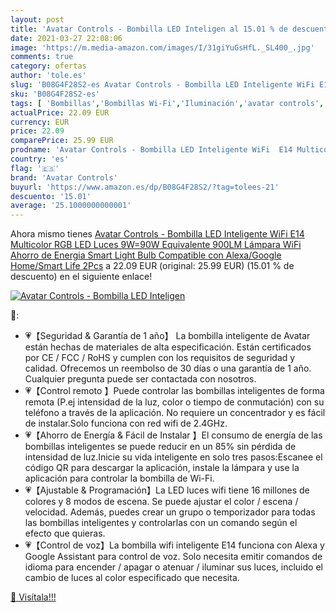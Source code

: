 ```yaml
---
layout: post
title: 'Avatar Controls - Bombilla LED Inteligen al 15.01 % de descuento'
date: 2021-03-27 22:08:06
image: 'https://m.media-amazon.com/images/I/31giYuGsHfL._SL400_.jpg'
comments: true
category: ofertas
author: 'tole.es'
slug: 'B08G4F28S2-es Avatar Controls - Bombilla LED Inteligente WiFi E14...'
sku: 'B08G4F28S2-es'
tags: [ 'Bombillas','Bombillas Wi-Fi','Iluminación','avatar controls','google','home', ]
actualPrice: 22.09 EUR
currency: EUR
price: 22.09
comparePrice: 25.99 EUR
prodname: 'Avatar Controls - Bombilla LED Inteligente WiFi  E14 Multicolor RGB LED Luces 9W=90W Equivalente 900LM Lámpara WiFi Ahorro de Energia Smart Light Bulb Compatible con Alexa/Google Home/Smart Life  2Pcs'
country: 'es'
flag: '🇪🇸'
brand: 'Avatar Controls'
buyurl: 'https://www.amazon.es/dp/B08G4F28S2/?tag=tolees-21'
descuento: '15.01'
average: '25.1000000000001'
---
```


Ahora mismo tienes [Avatar Controls - Bombilla LED Inteligente WiFi  E14 Multicolor RGB LED Luces 9W=90W Equivalente 900LM Lámpara WiFi Ahorro de Energia Smart Light Bulb Compatible con Alexa/Google Home/Smart Life  2Pcs](https://www.amazon.es/dp/B08G4F28S2/?tag=tolees-21) a 22.09 EUR (original: 25.99 EUR) (15.01 %  de descuento) en el siguiente enlace!

[![Avatar Controls - Bombilla LED Inteligen](https://m.media-amazon.com/images/I/31giYuGsHfL._SL400_.jpg)](https://www.amazon.es/dp/B08G4F28S2/?tag=tolees-21)

🔎:

- 💗【Seguridad & Garantía de 1 año】 La bombilla inteligente de Avatar están hechas de materiales de alta especificación. Están certificados por CE / FCC / RoHS y cumplen con los requisitos de seguridad y calidad. Ofrecemos un reembolso de 30 días o una garantía de 1 año. Cualquier pregunta puede ser contactada con nosotros.
- 💗【Control remoto 】Puede controlar las bombillas inteligentes de forma remota (P.ej intensidad de la luz, color o tiempo de conmutación) con su teléfono a través de la aplicación. No requiere un concentrador y es fácil de instalar.Solo funciona con red wifi de 2.4GHz.
- 💗【Ahorro de Energía & Fácil de Instalar 】El consumo de energía de las bombillas inteligentes se puede reducir en un 85% sin pérdida de intensidad de luz.Inicie su vida inteligente en solo tres pasos:Escanee el código QR para descargar la aplicación, instale la lámpara y use la aplicación para controlar la bombilla de Wi-Fi.
- 💗【Ajustable & Programación】La LED luces wifi tiene 16 millones de colores y 8 modos de escena. Se puede ajustar el color / escena / velocidad. Además, puedes crear un grupo o temporizador para todas las bombillas inteligentes y controlarlas con un comando según el efecto que quieras.
- 💗【Control de voz】La bombilla wifi inteligente E14 funciona con Alexa y Google Assistant para control de voz. Solo necesita emitir comandos de idioma para encender / apagar o atenuar / iluminar sus luces, incluido el cambio de luces al color especificado que necesita.

[🛒 Visítala!!!](https://www.amazon.es/dp/B08G4F28S2/?tag=tolees-21)
